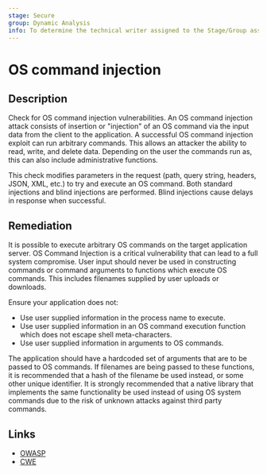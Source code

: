 ```yaml
---
stage: Secure
group: Dynamic Analysis
info: To determine the technical writer assigned to the Stage/Group associated with this page, see https://handbook.gitlab.com/handbook/product/ux/technical-writing/#assignments
---
```


# OS command injection

## Description

Check for OS command injection vulnerabilities. An OS command injection attack consists of insertion or "injection" of an OS command via the input data from the client to the application.
A successful OS command injection exploit can run arbitrary commands. This allows an attacker the ability to read, write, and delete data. Depending on the user the commands run as, this can also include administrative functions.

This check modifies parameters in the request (path, query string, headers, JSON, XML, etc.) to try and execute an OS command. Both standard injections and blind injections are performed. Blind injections cause delays in response when successful.

## Remediation

It is possible to execute arbitrary OS commands on the target application server. OS Command Injection is a critical vulnerability that can lead to a full system compromise. User input should never be used in constructing commands or command arguments to functions which execute OS commands. This includes filenames supplied by user uploads or downloads.

Ensure your application does not:

- Use user supplied information in the process name to execute.
- Use user supplied information in an OS command execution function which does
not escape shell meta-characters.
- Use user supplied information in arguments to OS commands.

The application should have a hardcoded set of arguments that are to be passed to OS commands. If filenames are being passed to these functions, it is recommended that a hash of the filename be used instead, or some other unique identifier. It is strongly recommended that a native library that implements the same functionality be used instead of using OS system commands due to the risk of unknown attacks against third party commands.

## Links

- [OWASP](https://owasp.org/Top10/A03_2021-Injection/)
- [CWE](https://cwe.mitre.org/data/definitions/78.html)
